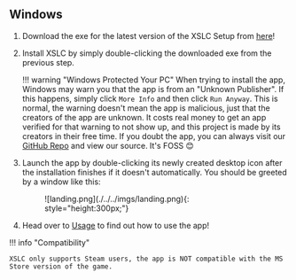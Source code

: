 ## Windows

1. Download the exe for the latest version of the XSLC Setup from [here](https://github.com/prelusion/XSLiveCommands/releases/latest)!
2. Install XSLC by simply double-clicking the downloaded exe from the previous step.

    !!! warning "Windows Protected Your PC"
        When trying to install the app, Windows may warn you that the app is from an "Unknown Publisher". If this happens, simply click `More Info` and then click `Run Anyway`. This is normal, the warning doesn't mean the app is malicious, just that the creators of the app are unknown. It costs real money to get an app verified for that warning to not show up, and this project is made by its creators in their free time. If you doubt the app, you can always visit our [GitHub Repo](https://github.com/prelusion/XSLiveCommands) and view our source. It's FOSS 😊

3. Launch the app by double-clicking its newly created desktop icon after the installation finishes if it doesn't automatically. You should be greeted by a window like this:
    <figure markdown="1">
        ![landing.png](./../../imgs/landing.png){: style="height:300px;"}
    </figure>

4. Head over to [Usage](./usage.md) to find out how to use the app!

!!! info "Compatibility"

    XSLC only supports Steam users, the app is NOT compatible with the MS Store version of the game.